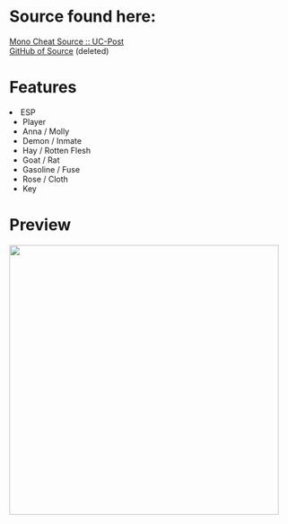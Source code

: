 # Source found here:
<a href="https://www.unknowncheats.me/forum/other-games/420137-phasmophobia-mono-cheat.html">Mono Cheat Source :: UC-Post</a> <br>
<a href="https://github.com/bensm1/PhasmoPAYTOCHEATphobia">GitHub of Source</a> (deleted) <br>


# Features
<li>ESP
<ul>
<li>Player
<li>Anna / Molly
<li>Demon / Inmate
<li>Hay / Rotten Flesh
<li>Goat / Rat
<li>Gasoline / Fuse
<li>Rose / Cloth
<li>Key
</ul>
</li>

# Preview
<img src="https://ganja.taxi/bNMRcvNVkW.png" width=480px>
